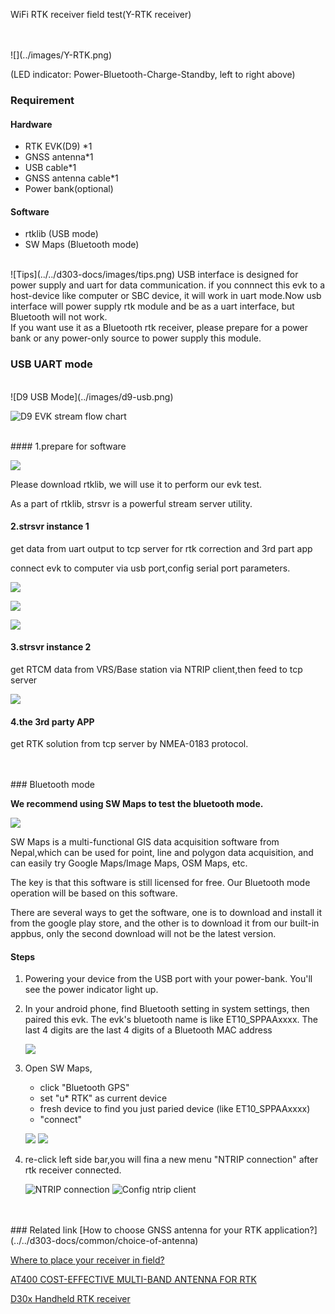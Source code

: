 <span class="markdown-body-normal-header">WiFi RTK receiver field test(Y-RTK receiver)
</span>
<br>

<br>
<br>
![](../images/Y-RTK.png) 

(LED indicator: Power-Bluetooth-Charge-Standby, left to right above)

### Requirement

#### Hardware
* RTK EVK(D9) *1
* GNSS antenna*1
* USB cable*1
* GNSS antenna cable*1
* Power bank(optional)

#### Software
* rtklib (USB mode)
* SW Maps (Bluetooth mode)


<br>
![Tips](../../d303-docs/images/tips.png)
USB interface is designed for power supply and uart for data communication.
if you connnect this evk to a host-device like computer or SBC device, it will 
work in uart mode.Now usb interface will power supply rtk module and be as a uart
interface, but Bluetooth will not work.

<br>
If you want use it as a Bluetooth rtk receiver, please prepare for a power bank
or any power-only source to power supply this module.


### USB UART mode

<br>
![D9 USB Mode](../images/d9-usb.png)

![D9 EVK stream flow chart](../images/d9-strsvr.png)
  
<br>
#### 1.prepare for software

  ![](../images/str-d9.png)
   
  Please download rtklib, we will use it to perform our evk test.

  As a part of rtklib, strsvr is a powerful stream server utility.
<br>

 
#### 2.strsvr instance 1

  get data from uart output to tcp server for rtk correction and 3rd part app 
   
  connect evk to computer via usb port,config serial port parameters.
   
   
  ![](../images/str-1.png) 
   
  ![](../images/str-2.png)
   
  ![](../images/str-3.png) 

  
#### 3.strsvr instance 2

  get RTCM data from VRS/Base station via NTRIP client,then feed to tcp server
  
  ![](../images/str-4.png)

#### 4.the 3rd party APP

  get RTK solution from tcp server by NMEA-0183 protocol.
  
  


<br>
<br>
### Bluetooth mode

**We recommend using SW Maps to test the bluetooth mode.**


![](../images/sw-map-0.png)

SW Maps is a multi-functional GIS data acquisition software from Nepal,which can be used for point, line and polygon data acquisition, and can easily try Google Maps/Image Maps, OSM Maps, etc. 

The key is that this software is still licensed for free.
Our Bluetooth mode operation will be based on this software.

There are several ways to get the software, one is to download and install it from the google play store, and the other is to download it from our built-in appbus, only the second download will not be the latest version.
 
#### Steps

1. Powering your device from the USB port with your power-bank. You'll see the power indicator light up.  

2. In your android phone, find Bluetooth setting in system settings, then paired this evk. The evk's bluetooth name is like ET10_SPPAAxxxx. The last 4 digits are the last 4 digits of a Bluetooth MAC address 

   ![](../images/sw-d9-1.png)

3. Open SW Maps, 
   - click "Bluetooth GPS"
   - set "u* RTK" as current device 
   - fresh device to find you just paried device (like ET10_SPPAAxxxx) 
   - "connect" 
   
   ![](../images/sw-d9-3.png)  ![](../images/sw-d9-5.png)


4. re-click left side bar,you will fina a new menu "NTRIP connection" after rtk receiver connected. 

   ![NTRIP connection](../images/sw-d9-6.png)  ![Config ntrip client](../images/sw-d9-7.png) 

   


   
   
   
<br>
<br>
### Related link  
 [How to choose GNSS antenna for your RTK application?](../../d303-docs/common/choice-of-antenna) 

 
 [Where to place your receiver in field?](../../d303-docs/common/about-rtk/#where-to-place-your-rtk-receiver) 

 
 [AT400 COST-EFFECTIVE MULTI-BAND ANTENNA FOR RTK](https://www.datagnss.com/products/at400-multi-band-antenna-for-rtk) 
 
 
 [D30x Handheld RTK receiver](../../d303-docs/)



